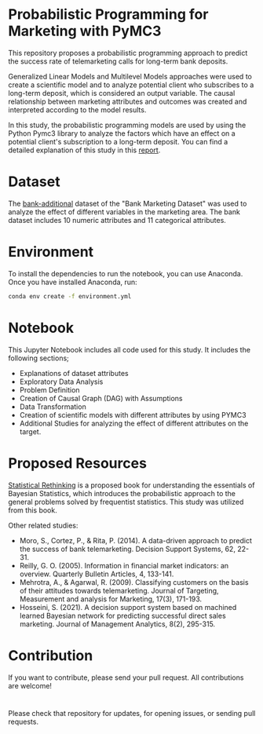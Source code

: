 # Probabilistic Programming for Marketing with PyMC3
This repository proposes a probabilistic programming approach to predict the success rate of telemarketing calls for long-term bank deposits. 

Generalized Linear Models and Multilevel Models approaches were used to create a scientific model and to analyze potential client who subscribes to a long-term deposit, which is considered an output variable. The causal relationship between marketing attributes and outcomes was created and interpreted according to the model results.

In this study, the probabilistic programming models are used by using the Python Pymc3 library to analyze the factors which have an effect on a potential client's subscription to a long-term deposit. You can find a detailed explanation of this study in this [report][id/name].

[id/name]: https://github.com/ftmoztl/probabilistic-programming-for-marketing-with-PyMC3/blob/main/report/A%20Probabilistic%20Programming%20Approach%20to%20Predict%20The%20Success%20of%20Bank%20Telemarketing.pdf

# Dataset
The [bank-additional][id/name] dataset of the "Bank Marketing Dataset" was used to analyze the effect of different variables in the marketing area. The bank dataset includes 10 numeric attributes and 11 categorical attributes.

[id/name]: https://github.com/ftmoztl/probabilistic-programming-for-marketing-with-PyMC3/blob/main/dataset/bank-additional.csv

# Environment
To install the dependencies to run the notebook, you can use Anaconda. Once you have installed Anaconda, run:

```bash
conda env create -f environment.yml
```

# Notebook 
This Jupyter Notebook includes all code used for this study. It includes the following sections;
* Explanations of dataset attributes
* Exploratory Data Analysis
* Problem Definition
* Creation of Causal Graph (DAG) with Assumptions
* Data Transformation
* Creation of scientific models with different attributes by using PYMC3
* Additional Studies for analyzing the effect of different attributes on the target.


# Proposed Resources
[Statistical Rethinking][id/name] is a proposed book for understanding the essentials of Bayesian Statistics, which introduces the probabilistic approach to the general problems solved by frequentist statistics. This study was utilized from this book.

[id/name]: http://xcelab.net/rm/statistical-rethinking/

Other related studies:
* Moro, S., Cortez, P., & Rita, P. (2014). A data-driven approach to predict the success of bank telemarketing. Decision Support Systems, 62, 22-31.
* Reilly, G. O. (2005). Information in financial market indicators: an overview. Quarterly Bulletin Articles, 4, 133-141.
* Mehrotra, A., & Agarwal, R. (2009). Classifying customers on the basis of their attitudes towards telemarketing. Journal of Targeting, Measurement and analysis for Marketing, 17(3), 171-193.
* Hosseini, S. (2021). A decision support system based on machined learned Bayesian network for predicting successful direct sales marketing. Journal of Management Analytics, 8(2), 295-315.

# Contribution
If you want to contribute, please send your pull request. All contributions are welcome!

#
Please check that repository for updates, for opening issues, or sending pull requests.
